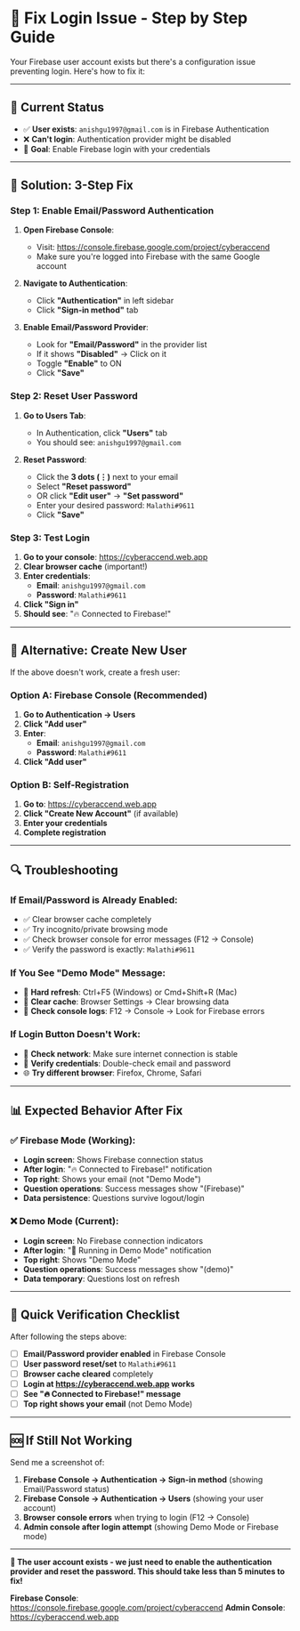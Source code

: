 # 🔧 Fix Login Issue - Step by Step Guide

Your Firebase user account exists but there's a configuration issue preventing login. Here's how to fix it:

---

## 🎯 **Current Status**
- ✅ **User exists**: `anishgu1997@gmail.com` is in Firebase Authentication
- ❌ **Can't login**: Authentication provider might be disabled
- 🎪 **Goal**: Enable Firebase login with your credentials

---

## 🚀 **Solution: 3-Step Fix**

### **Step 1: Enable Email/Password Authentication**

1. **Open Firebase Console**:
   - Visit: https://console.firebase.google.com/project/cyberaccend
   - Make sure you're logged into Firebase with the same Google account

2. **Navigate to Authentication**:
   - Click **"Authentication"** in left sidebar
   - Click **"Sign-in method"** tab

3. **Enable Email/Password Provider**:
   - Look for **"Email/Password"** in the provider list
   - If it shows **"Disabled"** → Click on it
   - Toggle **"Enable"** to ON
   - Click **"Save"**

### **Step 2: Reset User Password**

1. **Go to Users Tab**:
   - In Authentication, click **"Users"** tab
   - You should see: `anishgu1997@gmail.com`

2. **Reset Password**:
   - Click the **3 dots (⋮)** next to your email
   - Select **"Reset password"** 
   - OR click **"Edit user"** → **"Set password"**
   - Enter your desired password: `Malathi#9611`
   - Click **"Save"**

### **Step 3: Test Login**

1. **Go to your console**: https://cyberaccend.web.app
2. **Clear browser cache** (important!)
3. **Enter credentials**:
   - **Email**: `anishgu1997@gmail.com`
   - **Password**: `Malathi#9611`
4. **Click "Sign in"**
5. **Should see**: "🔥 Connected to Firebase!"

---

## 🎪 **Alternative: Create New User**

If the above doesn't work, create a fresh user:

### **Option A: Firebase Console (Recommended)**
1. **Go to Authentication → Users**
2. **Click "Add user"**
3. **Enter**:
   - **Email**: `anishgu1997@gmail.com`
   - **Password**: `Malathi#9611`
4. **Click "Add user"**

### **Option B: Self-Registration**
1. **Go to**: https://cyberaccend.web.app
2. **Click "Create New Account"** (if available)
3. **Enter your credentials**
4. **Complete registration**

---

## 🔍 **Troubleshooting**

### **If Email/Password is Already Enabled:**
- ✅ Clear browser cache completely
- ✅ Try incognito/private browsing mode
- ✅ Check browser console for error messages (F12 → Console)
- ✅ Verify the password is exactly: `Malathi#9611`

### **If You See "Demo Mode" Message:**
- 🔄 **Hard refresh**: Ctrl+F5 (Windows) or Cmd+Shift+R (Mac)
- 🔄 **Clear cache**: Browser Settings → Clear browsing data
- 🔄 **Check console logs**: F12 → Console → Look for Firebase errors

### **If Login Button Doesn't Work:**
- 📱 **Check network**: Make sure internet connection is stable
- 🔐 **Verify credentials**: Double-check email and password
- 🌐 **Try different browser**: Firefox, Chrome, Safari

---

## 📊 **Expected Behavior After Fix**

### **✅ Firebase Mode (Working):**
- **Login screen**: Shows Firebase connection status
- **After login**: "🔥 Connected to Firebase!" notification
- **Top right**: Shows your email (not "Demo Mode")
- **Question operations**: Success messages show "(Firebase)"
- **Data persistence**: Questions survive logout/login

### **❌ Demo Mode (Current):**
- **Login screen**: No Firebase connection indicators
- **After login**: "📝 Running in Demo Mode" notification  
- **Top right**: Shows "Demo Mode"
- **Question operations**: Success messages show "(demo)"
- **Data temporary**: Questions lost on refresh

---

## 🎯 **Quick Verification Checklist**

After following the steps above:

- [ ] **Email/Password provider enabled** in Firebase Console
- [ ] **User password reset/set** to `Malathi#9611`
- [ ] **Browser cache cleared** completely
- [ ] **Login at https://cyberaccend.web.app works**
- [ ] **See "🔥 Connected to Firebase!" message**
- [ ] **Top right shows your email** (not Demo Mode)

---

## 🆘 **If Still Not Working**

Send me a screenshot of:
1. **Firebase Console → Authentication → Sign-in method** (showing Email/Password status)
2. **Firebase Console → Authentication → Users** (showing your user account)
3. **Browser console errors** when trying to login (F12 → Console)
4. **Admin console after login attempt** (showing Demo Mode or Firebase mode)

---

**🎯 The user account exists - we just need to enable the authentication provider and reset the password. This should take less than 5 minutes to fix!**

**Firebase Console**: https://console.firebase.google.com/project/cyberaccend
**Admin Console**: https://cyberaccend.web.app
